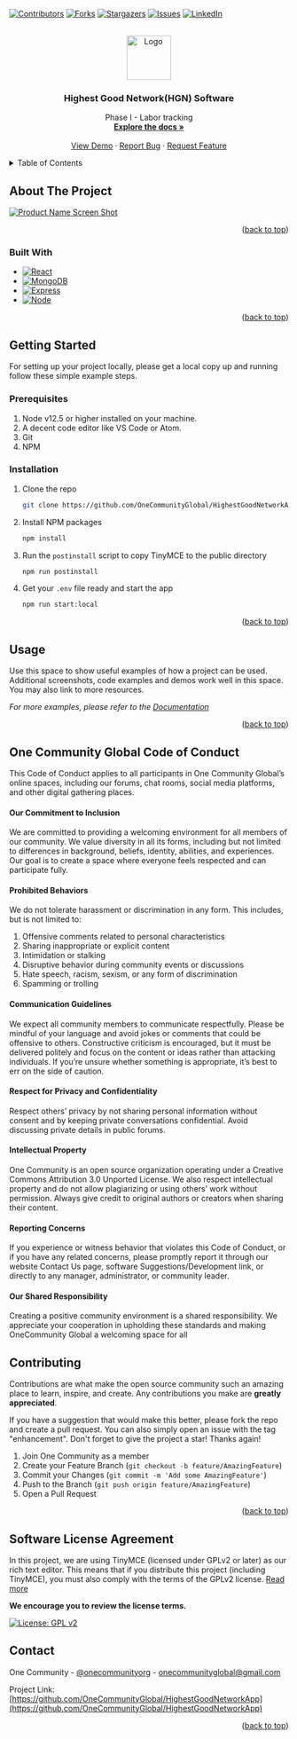 <a name="readme-top"></a>

<!-- PROJECT SHIELDS -->

[![Contributors][contributors-shield]][contributors-url]
[![Forks][forks-shield]][forks-url]
[![Stargazers][stars-shield]][stars-url]
[![Issues][issues-shield]][issues-url]
[![LinkedIn][linkedin-shield]][linkedin-url]

<!-- PROJECT LOGO -->
<br />
<div align="center">
  <a href="https://github.com/OneCommunityGlobal/HighestGoodNetworkApp">
    <img src="images/logo.png" alt="Logo" width="80" height="80">
  </a>

<h3 align="center">Highest Good Network(HGN) Software</h3>

  <p align="center">
    Phase I - Labor tracking
    <br />
    <a href="https://github.com/OneCommunityGlobal/HighestGoodNetworkApp"><strong>Explore the docs »</strong></a>
    <br />
    <br />
    <a href="https://github.com/OneCommunityGlobal/HighestGoodNetworkApp">View Demo</a>
    ·
    <a href="https://github.com/OneCommunityGlobal/HighestGoodNetworkApp/issues">Report Bug</a>
    ·
    <a href="https://github.com/OneCommunityGlobal/HighestGoodNetworkApp/issues">Request Feature</a>
  </p>
</div>

<!-- TABLE OF CONTENTS -->
<details>
  <summary>Table of Contents</summary>
  <ol>
    <li>
      <a href="#about-the-project">About The Project</a>
      <ul>
        <li><a href="#built-with">Built With</a></li>
      </ul>
    </li>
    <li>
      <a href="#getting-started">Getting Started</a>
      <ul>
        <li><a href="#prerequisites">Prerequisites</a></li>
        <li><a href="#installation">Installation</a></li>
      </ul>
    </li>
    <li><a href="#usage">Usage</a></li>
    <li><a href="#roadmap">Roadmap</a></li>
    <li><a href="#codeofconduct">Code of Conduct</a></li>
    <li><a href="#contributing">Contributing</a></li>
    <li><a href="#license">License</a></li>
    <li><a href="#contact">Contact</a></li>
    <li><a href="#acknowledgments">Acknowledgments</a></li>
  </ol>
</details>

<!-- ABOUT THE PROJECT -->

## About The Project

[![Product Name Screen Shot][product-screenshot]](https://hgnapplication_react_beta.surge.sh/)

<p align="right">(<a href="#readme-top">back to top</a>)</p>

### Built With

- [![React][react.js]][react-url]
- [![MongoDB][MongoDB]][MongoDB-url]
- [![Express][express.js]][express-url]
- [![Node][node.js]][node-url]

<p align="right">(<a href="#readme-top">back to top</a>)</p>

<!-- GETTING STARTED -->

## Getting Started

For setting up your project locally, please get a local copy up and running follow these simple example steps.

### Prerequisites

1. Node v12.5 or higher installed on your machine.
2. A decent code editor like VS Code or Atom.
3. Git
4. NPM

### Installation

1. Clone the repo
   ```sh
   git clone https://github.com/OneCommunityGlobal/HighestGoodNetworkApp.git
   ```
2. Install NPM packages
   ```sh
   npm install
   ```
3. Run the `postinstall` script to copy TinyMCE to the public directory
   ```sh
   npm run postinstall
   ```
4. Get your `.env` file ready and start the app
   ```sh
   npm run start:local
   ```

<p align="right">(<a href="#readme-top">back to top</a>)</p>

<!-- USAGE EXAMPLES -->

## Usage

Use this space to show useful examples of how a project can be used. Additional screenshots, code examples and demos work well in this space. You may also link to more resources.

_For more examples, please refer to the [Documentation](https://example.com)_

<p align="right">(<a href="#readme-top">back to top</a>)</p>

## One Community Global Code of Conduct


This Code of Conduct applies to all participants in One Community Global’s online spaces, including our forums, chat rooms, social media platforms, and other digital gathering places.

#### Our Commitment to Inclusion
We are committed to providing a welcoming environment for all members of our community. We value diversity in all its forms, including but not limited to differences in background, beliefs, identity, abilities, and experiences. Our goal is to create a space where everyone feels respected and can participate fully.

#### Prohibited Behaviors
We do not tolerate harassment or discrimination in any form. This includes, but is not limited to:

1. Offensive comments related to personal characteristics
2. Sharing inappropriate or explicit content
3. Intimidation or stalking
4. Disruptive behavior during community events or discussions
5. Hate speech, racism, sexism, or any form of discrimination
6. Spamming or trolling

#### Communication Guidelines
We expect all community members to communicate respectfully. Please be mindful of your language and avoid jokes or comments that could be offensive to others. Constructive criticism is encouraged, but it must be delivered politely and focus on the content or ideas rather than attacking individuals. If you’re unsure whether something is appropriate, it’s best to err on the side of caution.

#### Respect for Privacy and Confidentiality
Respect others’ privacy by not sharing personal information without consent and by keeping private conversations confidential. Avoid discussing private details in public forums.

#### Intellectual Property
One Community is an open source organization operating under a Creative Commons Attribution 3.0 Unported License. We also respect intellectual property and do not allow plagiarizing or using others’ work without permission. Always give credit to original authors or creators when sharing their content.

#### Reporting Concerns
If you experience or witness behavior that violates this Code of Conduct, or if you have any related concerns, please promptly report it through our website Contact Us page, software Suggestions/Development link, or directly to any manager, administrator, or community leader.

#### Our Shared Responsibility
Creating a positive community environment is a shared responsibility. We appreciate your cooperation in upholding these standards and making OneCommunity Global a welcoming space for all

<!-- CONTRIBUTING -->

## Contributing

Contributions are what make the open source community such an amazing place to learn, inspire, and create. Any contributions you make are **greatly appreciated**.

If you have a suggestion that would make this better, please fork the repo and create a pull request. You can also simply open an issue with the tag "enhancement".
Don't forget to give the project a star! Thanks again!

1. Join One Community as a member
2. Create your Feature Branch (`git checkout -b feature/AmazingFeature`)
3. Commit your Changes (`git commit -m 'Add some AmazingFeature'`)
4. Push to the Branch (`git push origin feature/AmazingFeature`)
5. Open a Pull Request

<p align="right">(<a href="#readme-top">back to top</a>)</p>

<!-- Licence -->

## Software License Agreement

In this project, we are using TinyMCE (licensed under GPLv2 or later) as our rich text editor. This means that if you distribute this project (including TinyMCE), you must also comply with the terms of the GPLv2 license. [Read more](https://github.com/tinymce/tinymce/blob/main/LICENSE.md)

**We encourage you to review the license terms.**

 [![License: GPL v2](https://img.shields.io/badge/License-GPL_v2-blue.svg)](https://www.gnu.org/licenses/old-licenses/gpl-2.0.en.html)



<!-- CONTACT -->

## Contact

One Community - [@onecommunityorg](https://twitter.com/onecommunityorg) - onecommunityglobal@gmail.com

Project Link: [https://github.com/OneCommunityGlobal/HighestGoodNetworkApp](https://github.com/OneCommunityGlobal/HighestGoodNetworkApp)

<p align="right">(<a href="#readme-top">back to top</a>)</p>

<!-- MARKDOWN LINKS & IMAGES -->
<!-- https://www.markdownguide.org/basic-syntax/#reference-style-links -->

[contributors-shield]: https://img.shields.io/github/contributors/OneCommunityGlobal/HighestGoodNetworkApp.svg?style=for-the-badge
[contributors-url]: https://github.com/OneCommunityGlobal/HighestGoodNetworkApp/graphs/contributors
[forks-shield]: https://img.shields.io/github/forks/OneCommunityGlobal/HighestGoodNetworkApp.svg?style=for-the-badge
[forks-url]: https://github.com/OneCommunityGlobal/HighestGoodNetworkApp/network/members
[stars-shield]: https://img.shields.io/github/stars/OneCommunityGlobal/HighestGoodNetworkApp.svg?style=for-the-badge
[stars-url]: https://github.com/OneCommunityGlobal/HighestGoodNetworkApp/stargazers
[issues-shield]: https://img.shields.io/github/issues/OneCommunityGlobal/HighestGoodNetworkApp.svg?style=for-the-badge
[issues-url]: https://github.com/OneCommunityGlobal/HighestGoodNetworkApp/issues
[linkedin-shield]: https://img.shields.io/badge/-LinkedIn-black.svg?style=for-the-badge&logo=linkedin&colorB=555
[linkedin-url]: https://www.linkedin.com/company/one-community-global/
[product-screenshot]: images/screenshot.png
[react.js]: https://img.shields.io/badge/React-20232A?style=for-the-badge&logo=react&logoColor=61DAFB
[react-url]: https://reactjs.org/
[MongoDB]: https://img.shields.io/badge/MongoDB-4EA94B?style=for-the-badge&logo=mongodb&logoColor=white
[MongoDB-url]: https://www.mongodb.com/
[express.js]: https://img.shields.io/badge/Express.js-404D59?style=for-the-badge
[express-url]: https://expressjs.com/
[node.js]: https://img.shields.io/badge/Node.js-43853D?style=for-the-badge&logo=node.js&logoColor=white
[node-url]: https://nodejs.org/en
"This is a test"  
